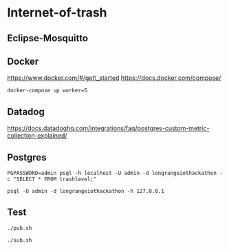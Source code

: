 Internet-of-trash
=================

Eclipse-Mosquitto
-----------------

Docker
------
https://www.docker.com/#/get\_started
https://docs.docker.com/compose/

```
docker-compose up worker=5
```

Datadog
-------
https://docs.datadoghq.com/integrations/faq/postgres-custom-metric-collection-explained/

Postgres
--------
```
PGPASSWORD=admin psql -h localhost -U admin -d longrangeiothackathon -c "SELECT * FROM trashlevel;"
```

```
psql -U admin -d longrangeiothackathon -h 127.0.0.1
```

Test
----

```
./pub.sh
```

```
./sub.sh
```

